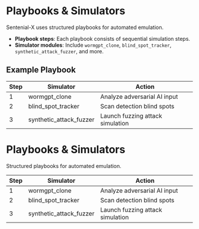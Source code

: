 # Playbooks & Simulators

Sentenial-X uses structured playbooks for automated emulation.

- **Playbook steps**: Each playbook consists of sequential simulation steps.  
- **Simulator modules**: Include `wormgpt_clone`, `blind_spot_tracker`, `synthetic_attack_fuzzer`, and more.

## Example Playbook

| Step | Simulator | Action |
|------|-----------|--------|
| 1    | wormgpt_clone | Analyze adversarial AI input |
| 2    | blind_spot_tracker | Scan detection blind spots |
| 3    | synthetic_attack_fuzzer | Launch fuzzing attack simulation |

# Playbooks & Simulators

Structured playbooks for automated emulation.

| Step | Simulator | Action |
|------|-----------|--------|
| 1    | wormgpt_clone | Analyze adversarial AI input |
| 2    | blind_spot_tracker | Scan detection blind spots |
| 3    | synthetic_attack_fuzzer | Launch fuzzing attack simulation |
